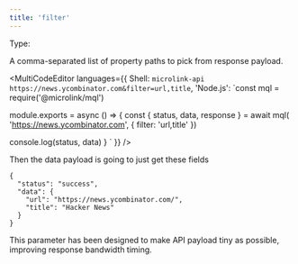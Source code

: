 ```yaml
---
title: 'filter'
--- 
```


Type: <Type children='<string>'/>

A comma-separated list of property paths to pick from response payload.

<MultiCodeEditor languages={{
  Shell: `microlink-api https://news.ycombinator.com&filter=url,title`,
  'Node.js': `const mql = require('@microlink/mql')
 
module.exports = async () => {
  const { status, data, response } = await mql(
    'https://news.ycombinator.com', { 
      filter: 'url,title'
  })
     
 console.log(status, data)
}
  `
  }} 
/>

<Figcaption children='You can use dot notation to reference a nested data field of the payload.' />

Then the data payload is going to just get these fields

```
{
  "status": "success",
  "data": {
    "url": "https://news.ycombinator.com/",
    "title": "Hacker News"
  }
}
```

This parameter has been designed to make API payload tiny as possible, improving response bandwidth timing.
